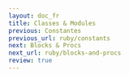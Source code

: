 ```yaml
---
layout: doc_fr
title: Classes & Modules
previous: Constantes
previous_url: ruby/constants
next: Blocks & Procs
next_url: ruby/blocks-and-procs
review: true
---
```

